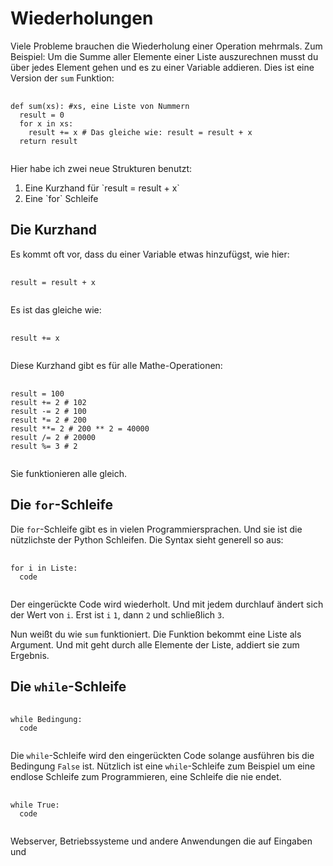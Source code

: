 # Wiederholungen
Viele Probleme brauchen
die Wiederholung einer Operation
mehrmals.
Zum Beispiel:
Um die Summe aller Elemente
einer Liste auszurechnen
musst du über jedes Element
gehen und es zu einer Variable
addieren.
Dies ist eine Version der
`sum` Funktion:
<pre>
  <code class="python-lang">
def sum(xs): #xs, eine Liste von Nummern
  result = 0
  for x in xs:
    result += x # Das gleiche wie: result = result + x
  return result
  </code>
</pre>
Hier habe ich zwei neue Strukturen benutzt:
<ol>
  <li>Eine Kurzhand für `result = result + x`</li>
  <li>Eine `for` Schleife</li>
</ol>

## Die Kurzhand
Es kommt oft vor, dass du
einer Variable etwas hinzufügst,
wie hier:
<pre>
  <code class="python-lang">
result = result + x
  </code>
</pre>
Es ist das gleiche wie:
<pre>
  <code class="python-lang">
result += x
  </code>
</pre>
Diese Kurzhand gibt es für alle Mathe-Operationen:
<pre>
  <code class="python-lang">
result = 100
result += 2 # 102
result -= 2 # 100
result *= 2 # 200
result **= 2 # 200 ** 2 = 40000
result /= 2 # 20000
result %= 3 # 2
  </code>
</pre>
Sie funktionieren alle gleich.

## Die `for`-Schleife
Die `for`-Schleife gibt es in vielen Programmiersprachen.
Und sie ist die nützlichste der Python Schleifen.
Die Syntax sieht generell so aus:
<pre>
  <code class="python-lang">
for i in Liste:
  code
  </code>
</pre>
Der eingerückte Code wird wiederholt.
Und mit jedem durchlauf ändert sich der Wert
von `i`.
Erst ist `i` `1`,
dann `2` und schließlich `3`.

Nun weißt du wie `sum` funktioniert.
Die Funktion bekommt eine Liste
als Argument.
Und mit geht durch alle Elemente der Liste,
addiert sie zum Ergebnis.

## Die `while`-Schleife
<pre>
  <code class="python-lang">
while Bedingung:
  code
  </code>
</pre>
Die `while`-Schleife wird den
eingerückten Code solange ausführen
bis die Bedingung `False` ist.
Nützlich ist eine `while`-Schleife
zum Beispiel um eine endlose Schleife
zum Programmieren, eine Schleife
die nie endet.
<pre>
  <code class="python-lang">
while True:
  code
  </code>
</pre>
Webserver, Betriebssysteme und
andere Anwendungen die auf Eingaben und
